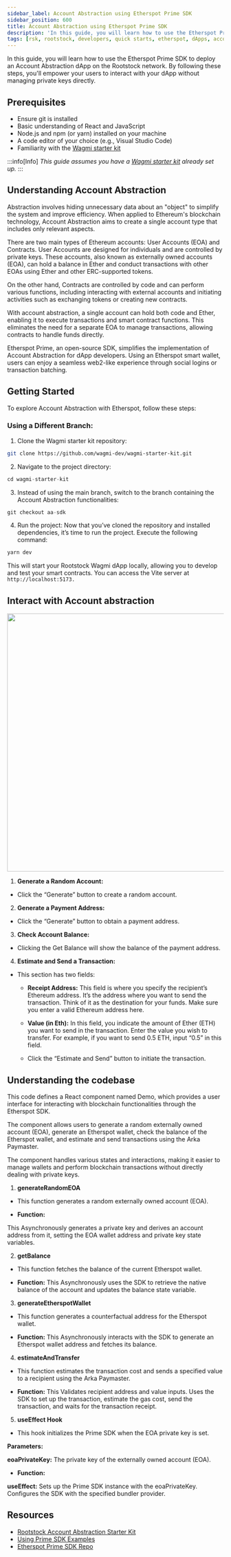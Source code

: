 ```yaml
---
sidebar_label: Account Abstraction using Etherspot Prime SDK
sidebar_position: 600
title: Account Abstraction using Etherspot Prime SDK
description: 'In this guide, you will learn how to use the Etherspot Prime SDK to deploy an Account Abstraction dApp on the Rootstock network. By following these steps, you will empower your users to interact with your dApp without managing private keys directly.'
tags: [rsk, rootstock, developers, quick starts, etherspot, dApps, account abstraction]
---
```


In this guide, you will learn how to use the Etherspot Prime SDK to deploy an Account Abstraction dApp on the Rootstock network. 
By following these steps, you'll empower your users to interact with your dApp without managing private keys directly.

## Prerequisites

- Ensure git is installed
- Basic understanding of React and JavaScript
- Node.js and npm (or yarn) installed on your machine
- A code editor of your choice (e.g., Visual Studio Code)
- Familiarity with the [Wagmi starter kit](https://github.com/rsksmart/rsk-wagmi-starter-kit/tree/aa-sdk)

:::info[Info]
*This guide assumes you have a [Wagmi starter kit](https://github.com/rsksmart/rsk-wagmi-starter-kit/tree/aa-sdk) already set up.*
:::

## Understanding Account Abstraction

Abstraction involves hiding unnecessary data about an "object" to simplify the system and improve efficiency. When applied to Ethereum's blockchain technology, Account Abstraction aims to create a single account type that includes only relevant aspects.

There are two main types of Ethereum accounts: User Accounts (EOA) and Contracts. User Accounts are designed for individuals and are controlled by private keys. These accounts, also known as externally owned accounts (EOA), can hold a balance in Ether and conduct transactions with other EOAs using Ether and other ERC-supported tokens.

On the other hand, Contracts are controlled by code and can perform various functions, including interacting with external accounts and initiating activities such as exchanging tokens or creating new contracts.

With account abstraction, a single account can hold both code and Ether, enabling it to execute transactions and smart contract functions. This eliminates the need for a separate EOA to manage transactions, allowing contracts to handle funds directly.

Etherspot Prime, an open-source SDK, simplifies the implementation of Account Abstraction for dApp developers. Using an Etherspot smart wallet, users can enjoy a seamless web2-like experience through social logins or transaction batching.

## Getting Started

To explore Account Abstraction with Etherspot, follow these steps:

### Using a Different Branch:

1. Clone the Wagmi starter kit repository:

```sh
git clone https://github.com/wagmi-dev/wagmi-starter-kit.git
```

2. Navigate to the project directory:

```javascript
cd wagmi-starter-kit
```

3. Instead of using the main branch, switch to the branch containing the Account Abstraction functionalities:

```javascript
git checkout aa-sdk  
```

4. Run the project:
Now that you’ve cloned the repository and installed dependencies, it’s time to run the project. Execute the following command:

```javascript
yarn dev
```

This will start your Rootstock Wagmi dApp locally, allowing you to develop and test your smart contracts. You can access the Vite server at `http://localhost:5173.`

## Interact with Account abstraction
<img src="/img/resources/rootstock-metamask/accountabstraction.png"  width="800" height="600"/>

1. **Generate a Random Account:**
- Click the “Generate” button to create a random account.

2. **Generate a Payment Address:**
- Click the “Generate” button to obtain a payment address.

3. **Check Account Balance:**
- Clicking the Get Balance will show the balance of the payment address.

4. **Estimate and Send a Transaction:**
- This section has two fields:
    - **Receipt Address:** This field is where you specify the recipient’s Ethereum address. It’s the address where you want to send the transaction. Think of it as the destination for your funds. Make sure you enter a valid Ethereum address here.

    - **Value (in Eth):** In this field, you indicate the amount of Ether (ETH) you want to send in the transaction. Enter the value you wish to transfer. For example, if you want to send 0.5 ETH, input “0.5” in this field.

    - Click the “Estimate and Send” button to initiate the transaction.

## Understanding the codebase

This code defines a React component named Demo, which provides a user interface for interacting with blockchain functionalities through the Etherspot SDK. 

The component allows users to generate a random externally owned account (EOA), generate an Etherspot wallet, check the balance of the Etherspot wallet, and estimate and send transactions using the Arka Paymaster. 

The component handles various states and interactions, making it easier to manage wallets and perform blockchain transactions without directly dealing with private keys.

1. **generateRandomEOA**
  
- This function generates a random externally owned account (EOA).

- **Function:**

This Asynchronously generates a private key and derives an account address from it, setting the EOA wallet address and private key state variables.

2. **getBalance**
   
- This function fetches the balance of the current Etherspot wallet.

- **Function:**
This Asynchronously uses the SDK to retrieve the native balance of the account and updates the balance state variable.

3. **generateEtherspotWallet**

- This function generates a counterfactual address for the Etherspot wallet.

- **Function:**
    This Asynchronously interacts with the SDK to generate an Etherspot wallet address and fetches its balance.

4. **estimateAndTransfer**

- This function estimates the transaction cost and sends a specified value to a recipient using the Arka Paymaster.

- **Function:**
This Validates recipient address and value inputs.
Uses the SDK to set up the transaction, estimate the gas cost, send the transaction, and waits for the transaction receipt.

5. **useEffect Hook**
      
- This hook initializes the Prime SDK when the EOA private key is set.

**Parameters:**

**eoaPrivateKey:** The private key of the externally owned account (EOA).

- **Function:**

**useEffect:**
Sets up the Prime SDK instance with the eoaPrivateKey.
Configures the SDK with the specified bundler provider.

## Resources

- [Rootstock Account Abstraction Starter Kit](https://github.com/wagmi-dev/wagmi-starter-kit.git)
- [Using Prime SDK Examples](https://etherspot.fyi/prime-sdk/examples/intro)
- [Etherspot Prime SDK Repo](https://github.com/etherspot/etherspot-prime-sdk/)
